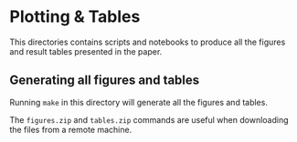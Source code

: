 # Plotting & Tables

This directories contains scripts and notebooks to produce all the figures
and result tables presented in the paper.

## Generating all figures and tables

Running `make` in this directory will generate all the figures and tables.

The `figures.zip` and `tables.zip` commands are useful when downloading the files
from a remote machine.
